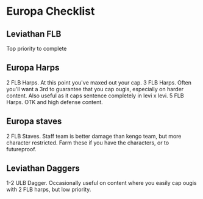 # Europa Checklist
## Leviathan FLB
Top priority to complete
## Europa Harps
2 FLB Harps. At this point you've maxed out your cap.
3 FLB Harps. Often you'll want a 3rd to guarantee that you cap ougis, especially on harder content. Also useful as it caps sentence completely in levi x levi.
5 FLB Harps. OTK and high defense content.
## Europa staves
2 FLB Staves. Staff team is better damage than kengo team, but more character restricted. Farm these if you have the characters, or to futureproof.
## Leviathan Daggers
1-2 ULB Dagger. Occasionally useful on content where you easily cap ougis with 2 FLB harps, but low priority.
